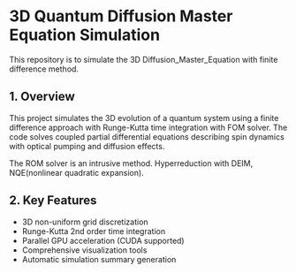 # 3D Quantum Diffusion Master Equation Simulation
This repository is to simulate the 3D Diffusion_Master_Equation with finite difference method.

## 1. Overview
This project simulates the 3D evolution of a quantum system using a finite difference approach with Runge-Kutta time integration with FOM solver. The code solves coupled partial differential equations describing spin dynamics with optical pumping and diffusion effects.

The ROM solver is an intrusive method. Hyperreduction with DEIM, NQE(nonlinear quadratic expansion).

## 2. Key Features
- 3D non-uniform grid discretization
- Runge-Kutta 2nd order time integration
- Parallel GPU acceleration (CUDA supported)
- Comprehensive visualization tools
- Automatic simulation summary generation